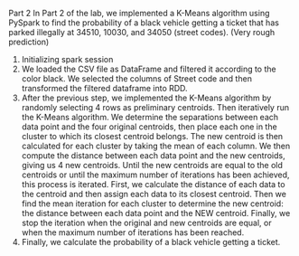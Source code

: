 Part 2
In Part 2 of the lab, we implemented a K-Means algorithm using PySpark to find the probability of a black vehicle getting a ticket that has parked illegally at 34510, 10030, and 34050 (street codes). (Very rough prediction)
1.	Initializing spark session
2.	We loaded the CSV file as DataFrame and filtered it according to the color black. We selected the columns of Street code and then transformed the filtered dataframe into RDD.
3.	After the previous step, we implemented the K-Means algorithm by randomly selecting 4 rows as preliminary centroids.
Then iteratively run the K-Means algorithm. We determine the separations between each data point and the four original centroids, then place each one in the cluster to which its closest centroid belongs. The new centroid is then calculated for each cluster by taking the mean of each column. We then compute the distance between each data point and the new centroids, giving us 4 new centroids. Until the new centroids are equal to the old centroids or until the maximum number of iterations has been achieved, this process is iterated.
First, we calculate the distance of each data to the centroid and then assign each data to its closest centroid. Then we find the mean iteration for each cluster to determine the new centroid: the distance between each data point and the NEW centroid. Finally, we stop the iteration when the original and new centroids are equal, or when the maximum number of iterations has been reached.
4.	Finally, we calculate the probability of a black vehicle getting a ticket.
